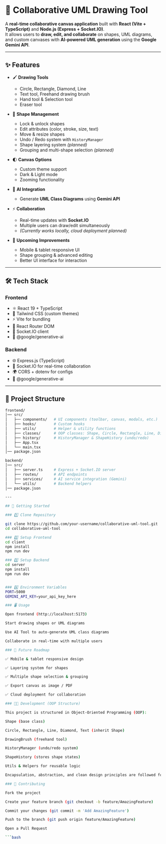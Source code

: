 # 🎨 Collaborative UML Drawing Tool

A **real-time collaborative canvas application** built with **React (Vite + TypeScript)** and **Node.js (Express + Socket.IO)**.  
It allows users to **draw, edit, and collaborate** on shapes, UML diagrams, and custom canvases with **AI-powered UML generation** using the **Google Gemini API**.  

---

## ✨ Features

- 🖌 **Drawing Tools**
  - Circle, Rectangle, Diamond, Line  
  - Text tool, Freehand drawing brush  
  - Hand tool & Selection tool  
  - Eraser tool  

- 🎨 **Shape Management**
  - Lock & unlock shapes  
  - Edit attributes (color, stroke, size, text)  
  - Move & resize shapes  
  - Undo / Redo system with `HistoryManager`  
  - Shape layering system *(planned)*  
  - Grouping and multi-shape selection *(planned)*  

- 🌓 **Canvas Options**
  - Custom theme support  
  - Dark & Light mode  
  - Zooming functionality  

- 🤖 **AI Integration**
  - Generate **UML Class Diagrams** using **Gemini API**  

- ⚡ **Collaboration**
  - Real-time updates with **Socket.IO**  
  - Multiple users can draw/edit simultaneously  
  - *(Currently works locally, cloud deployment planned)*  

- 📱 **Upcoming Improvements**
  - Mobile & tablet responsive UI  
  - Shape grouping & advanced editing  
  - Better UI interface for interaction  

---

## 🛠 Tech Stack

### **Frontend**
- ⚛️ React 19 + TypeScript  
- 🎨 Tailwind CSS (custom themes)  
- ⚡ Vite for bundling  
- 🔗 React Router DOM  
- 🔌 Socket.IO client  
- 🤖 @google/generative-ai  

### **Backend**
- 🌐 Express.js (TypeScript)  
- 🔌 Socket.IO for real-time collaboration  
- 🌍 CORS + dotenv for configs  
- 🤖 @google/generative-ai  

---

## 📂 Project Structure

```bash
frontend/
│── src/
│   ├── components/   # UI components (toolbar, canvas, modals, etc.)
│   ├── hooks/        # Custom hooks
│   ├── utils/        # Helper & utility functions
│   ├── classes/      # OOP classes: Shape, Circle, Rectangle, Line, Diamond, Text, DrawingBrush
│   ├── history/      # HistoryManager & ShapeHistory (undo/redo)
│   ├── App.tsx
│   └── main.tsx
│── package.json

backend/
│── src/
│   ├── server.ts     # Express + Socket.IO server
│   ├── routes/       # API endpoints
│   ├── services/     # AI service integration (Gemini)
│   └── utils/        # Backend helpers
│── package.json

---

## 🚀 Getting Started

### 1️⃣ Clone Repository

git clone https://github.com/your-username/collaborative-uml-tool.git
cd collaborative-uml-tool

### 2️⃣ Setup Frontend
cd client
npm install
npm run dev

### 3️⃣ Setup Backend
cd server
npm install
npm run dev


### 4️⃣ Environment Variables
PORT=5000
GEMINI_API_KEY=your_api_key_here

### 🖥 Usage

Open frontend (http://localhost:5173)

Start drawing shapes or UML diagrams

Use AI Tool to auto-generate UML class diagrams

Collaborate in real-time with multiple users

### 🔮 Future Roadmap

✅ Mobile & tablet responsive design

✅ Layering system for shapes

✅ Multiple shape selection & grouping

✅ Export canvas as image / PDF

✅ Cloud deployment for collaboration

### 🧑‍💻 Development (OOP Structure)

This project is structured in Object-Oriented Programming (OOP):

Shape (base class)

Circle, Rectangle, Line, Diamond, Text (inherit Shape)

DrawingBrush (freehand tool)

HistoryManager (undo/redo system)

ShapeHistory (stores shape states)

Utils & Helpers for reusable logic

Encapsulation, abstraction, and clean design principles are followed for scalability.

### 🤝 Contributing

Fork the project

Create your feature branch (git checkout -b feature/AmazingFeature)

Commit your changes (git commit -m 'Add AmazingFeature')

Push to the branch (git push origin feature/AmazingFeature)

Open a Pull Request

```bash

